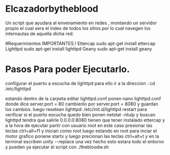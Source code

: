 # Elcazadorbytheblood
Un script que ayudara al  envenamiento en redes , montando un servidor propio el cual sera el index de todos los sitios por lo cual navegen los internautas de aquella dicha red.

#Requerimientos IMPORTANTES.!
Ettercap sudo apt-get install ettercap
Lighttpd sudo apt-get install lighttpd
Geany    sudo apt-get install geany 

# Pasos Para poder Ejecutarlo.
 configurar el puerto a escucha de lighttpd 
para ello ir a la direccion :
cd /etc/lighttpd 

estando dentro de la carpeta editar lighttpd.conf
ponen nano lighttpd.conf 
donde dice server.port = 80 
cambienlo por server.port = 8080 
y guardan los cambios.
luego resetean lighttpd:
/etc/init.d/lighttpd restart
para verificar si el puerto escucha quedo bien ponen 
netstat -ntulp
y buscan lighttpd tendra que salirle 0.0.0.0:8080 
tienen que tener instalado ettercap y a la hora de ejecutar partir 
con usuario root en este caso presionar las teclas ctrl+alt+f1 
y inician como root luego  estando en root para inciar el motor 
grafico ponene startx y luego precionan las teclas ctrl+alt+t 
y en la terminal escriben unity --replace 
una vez hecho esto estara todo el entorno y pueden ya ejecutar el 
script con ./thebloodw.sh


